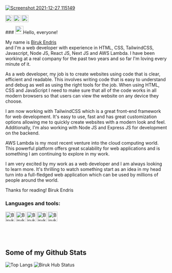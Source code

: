<!-- profile page  -->
<a href="https://baki.ruqad.com/" target="_blank"> ![Screenshot 2021-12-27 115149](https://user-images.githubusercontent.com/57604289/205471885-afedf3f6-7f48-49a0-91df-d7d54b8b96d9.png) </a>



<!-- links to social media  -->
<!--Twitter  -->
<a href="https://twitter.com/bakiwebdev">
  <img align="left" alt="Biruk Endris | Twitter" width="22px" src="https://cdn1.iconfinder.com/data/icons/logotypes/32/square-twitter-512.png" />
</a>
<!--Linkedin  -->
<a href="https://www.linkedin.com/in/biruk-endris-b43b041a6">
  <img align="left" alt="Biruk Endris | LinkedIN" width="22px" src="https://cdn2.iconfinder.com/data/icons/social-media-2285/512/1_Linkedin_unofficial_colored_svg-512.png" />
</a>
<a href="https://www.instagram.com/endris.biruk/">
  <img align="left" alt="Biruk Endris | Instagram" width="22px" src="https://cdn4.iconfinder.com/data/icons/social-media-2146/512/25_social-512.png" />
</a><br><br>
### <img src="https://media.giphy.com/media/hvRJCLFzcasrR4ia7z/giphy.gif" width="25px">Hello, everyone! 

My name is <a href="https://baki.ruqad.com/">Biruk Endris</a><br> and I'm a web developer with experience in HTML, CSS, TailwindCSS, Javascript, Node JS, React JS, Next JS and AWS Lambda. I have been working at a real company for the past two years and so far I'm loving every minute of it. 

As a web developer, my job is to create websites using code that is clear, efficient and readable. This involves writing code that is easy to understand and debug as well as using the right tools for the job. When using HTML, CSS and JavaScript I need to make sure that all of the code works in all modern browsers so that users can view the website on any device they choose. 

I am now working with TailwindCSS which is a great front-end framework for web development. It's easy to use, fast and has great customization options allowing me to quickly create websites with a modern look and feel. Additionally, I'm also working with Node JS and Express JS for development on the backend.

AWS Lambda is my most recent venture into the cloud computing world. This powerful platform offers great scalability for web applications and is something I am continuing to explore in my work. 

I am very excited by my work as a web developer and I am always looking to learn more. It's thrilling to watch something start as an idea in my head turn into a full-fledged web application which can be used by millions of people around the world. 

Thanks for reading! 
Biruk Endris
### Languages and tools:
<!-- technology i use -->
<!-- HTML -->
<img align="left" alt="Biruk Endris | HTML" width="30px" src="https://cdn1.iconfinder.com/data/icons/logotypes/32/badge-html-5-512.png" />
<!-- CSS -->
<img align="left" alt="Biruk Endris | CSS" width="30px" src="https://cdn1.iconfinder.com/data/icons/logotypes/32/badge-css-3-512.png" />
<!-- JavaScript -->
<img align="left" alt="Biruk Endris | Javascript" width="30px" src="https://cdn4.iconfinder.com/data/icons/logos-and-brands/512/187_Js_logo_logos-512.png" />
<!-- MySQL -->
<img align="left" alt="Biruk Endris | MySQL" width="30px" src="https://cdn4.iconfinder.com/data/icons/logos-3/181/MySQL-512.png" />
<!-- C# -->
<img align="left" alt="Biruk Endris | C#" width="30px" src="https://encrypted-tbn0.gstatic.com/images?q=tbn:ANd9GcQiJhkfdzwVRb0ztUgYRbu9sv-x_ApSCTvO99yImWA3cuFLvKiOWpKODxdmlWVW49wiZCs&usqp=CAU" /><br><br><br><br><br>

## Some of my Github Stats
<img src="https://github-readme-stats.vercel.app/api/top-langs/?username=Biruk-hub&layout=compact" alt="Top Langs" /> <img src="https://github-readme-stats.vercel.app/api?username=Biruk-hub&show_icons=true&theme=gotham" alt="Biruk Hub Status" />
<!--
**Biruk-hub/Biruk-hub** is a ✨ _special_ ✨ repository because its `README.md` (this file) appears on your GitHub profile.

Here are some ideas to get you started:

- 🔭 I’m currently working on ...
- 🌱 I’m currently learning ...
- 👯 I’m looking to collaborate on ...
- 🤔 I’m looking for help with ...
- 💬 Ask me about ...
- 📫 How to reach me: ...
- 😄 Pronouns: ...
- ⚡ Fun fact: ...
-->
